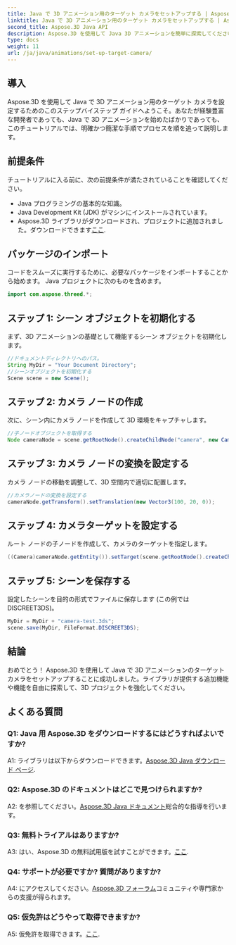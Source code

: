 ```yaml
---
title: Java で 3D アニメーション用のターゲット カメラをセットアップする | Aspose.3D チュートリアル
linktitle: Java で 3D アニメーション用のターゲット カメラをセットアップする | Aspose.3D チュートリアル
second_title: Aspose.3D Java API
description: Aspose.3D を使用して Java 3D アニメーションを簡単に探索してください。ステップバイステップのガイドについては、チュートリアルに従ってください。今すぐダウンロードして、魅力的な 3D 開発の旅を体験してください。
type: docs
weight: 11
url: /ja/java/animations/set-up-target-camera/
---
```

## 導入

Aspose.3D を使用して Java で 3D アニメーション用のターゲット カメラを設定するためのこのステップバイステップ ガイドへようこそ。あなたが経験豊富な開発者であっても、Java で 3D アニメーションを始めたばかりであっても、このチュートリアルでは、明確かつ簡潔な手順でプロセスを順を追って説明します。

## 前提条件

チュートリアルに入る前に、次の前提条件が満たされていることを確認してください。

- Java プログラミングの基本的な知識。
- Java Development Kit (JDK) がマシンにインストールされています。
-  Aspose.3D ライブラリがダウンロードされ、プロジェクトに追加されました。ダウンロードできます[ここ](https://releases.aspose.com/3d/java/).

## パッケージのインポート

コードをスムーズに実行するために、必要なパッケージをインポートすることから始めます。 Java プロジェクトに次のものを含めます。

```java
import com.aspose.threed.*;
```

## ステップ 1: シーン オブジェクトを初期化する

まず、3D アニメーションの基礎として機能するシーン オブジェクトを初期化します。

```java
//ドキュメントディレクトリへのパス。
String MyDir = "Your Document Directory";
//シーンオブジェクトを初期化する
Scene scene = new Scene();
```

## ステップ 2: カメラ ノードの作成

次に、シーン内にカメラ ノードを作成して 3D 環境をキャプチャします。

```java
//子ノードオブジェクトを取得する
Node cameraNode = scene.getRootNode().createChildNode("camera", new Camera());
```

## ステップ 3: カメラ ノードの変換を設定する

カメラ ノードの移動を調整して、3D 空間内で適切に配置します。

```java
//カメラノードの変換を設定する
cameraNode.getTransform().setTranslation(new Vector3(100, 20, 0));
```

## ステップ 4: カメラターゲットを設定する

ルート ノードの子ノードを作成して、カメラのターゲットを指定します。

```java
((Camera)cameraNode.getEntity()).setTarget(scene.getRootNode().createChildNode("target"));
```

## ステップ 5: シーンを保存する

設定したシーンを目的の形式でファイルに保存します (この例では DISCREET3DS)。

```java
MyDir = MyDir + "camera-test.3ds";
scene.save(MyDir, FileFormat.DISCREET3DS);
```

## 結論

おめでとう！ Aspose.3D を使用して Java で 3D アニメーションのターゲット カメラをセットアップすることに成功しました。ライブラリが提供する追加機能や機能を自由に探索して、3D プロジェクトを強化してください。

## よくある質問

### Q1: Java 用 Aspose.3D をダウンロードするにはどうすればよいですか?

 A1: ライブラリは以下からダウンロードできます。[Aspose.3D Java ダウンロード ページ](https://releases.aspose.com/3d/java/).

### Q2: Aspose.3D のドキュメントはどこで見つけられますか?

 A2: を参照してください。[Aspose.3D Java ドキュメント](https://reference.aspose.com/3d/java/)総合的な指導を行います。

### Q3: 無料トライアルはありますか?

 A3: はい、Aspose.3D の無料試用版を試すことができます。[ここ](https://releases.aspose.com/).

### Q4: サポートが必要ですか? 質問がありますか?

 A4: にアクセスしてください。[Aspose.3D フォーラム](https://forum.aspose.com/c/3d/18)コミュニティや専門家からの支援が得られます。

### Q5: 仮免許はどうやって取得できますか?

A5: 仮免許を取得できます。[ここ](https://purchase.aspose.com/temporary-license/).